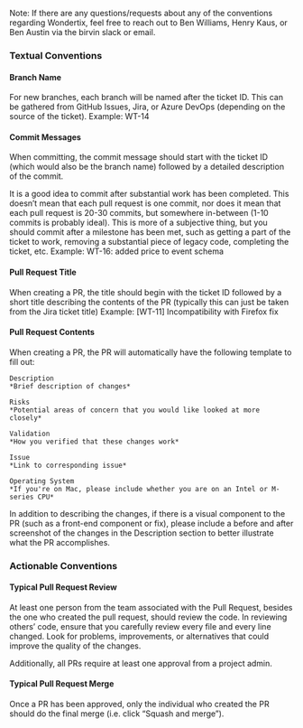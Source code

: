 Note: If there are any questions/requests about any of the conventions regarding Wondertix, feel free to reach out to Ben Williams, Henry Kaus, or Ben Austin via the birvin slack or email.

### Textual Conventions

#### Branch Name
For new branches, each branch will be named after the ticket ID. This can be gathered from GitHub Issues, Jira, or Azure DevOps (depending on the source of the ticket).
Example: WT-14

#### Commit Messages
When committing, the commit message should start with the ticket ID (which would also be the branch name) followed by a detailed description of the commit.

It is a good idea to commit after substantial work has been completed. This doesn’t mean that each pull request is one commit, nor does it mean that each pull request is 20-30 commits, but somewhere in-between (1-10 commits is probably ideal). This is more of a subjective thing, but you should commit after a milestone has been met, such as getting a part of the ticket to work, removing a substantial piece of legacy code, completing the ticket, etc.
Example: WT-16: added price to event schema

#### Pull Request Title
When creating a PR, the title should begin with the ticket ID followed by a short title describing the contents of the PR (typically this can just be taken from the Jira ticket title)
Example: [WT-11] Incompatibility with Firefox fix

#### Pull Request Contents
When creating a PR, the PR will automatically have the following template to fill out:

```
Description
*Brief description of changes*

Risks
*Potential areas of concern that you would like looked at more closely*

Validation
*How you verified that these changes work*

Issue
*Link to corresponding issue*

Operating System
*If you're on Mac, please include whether you are on an Intel or M-series CPU*
```

In addition to describing the changes, if there is a visual component to the PR (such as a front-end component or fix), please include a before and after screenshot of the changes in the Description section to better illustrate what the PR accomplishes.

### Actionable Conventions

#### Typical Pull Request Review

At least one person from the team associated with the Pull Request, besides the one who created the pull request, should review the code.
In reviewing others’ code, ensure that you carefully review every file and every line changed. Look for problems, improvements, or alternatives that could improve the quality of the changes.

Additionally, all PRs require at least one approval from a project admin.

#### Typical Pull Request Merge
Once a PR has been approved, only the individual who created the PR should do the final merge (i.e. click “Squash and merge”).


